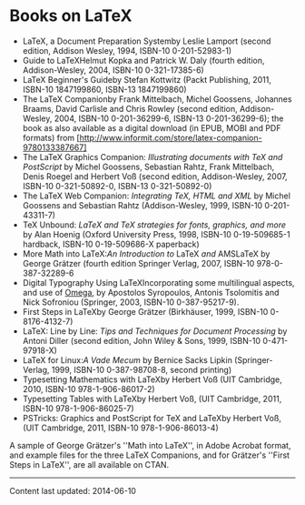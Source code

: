 # Books on LaTeX






- LaTeX, a Document Preparation Systemby Leslie Lamport
  (second edition, Addison Wesley, 1994, ISBN-10 0-201-52983-1)
- Guide to LaTeXHelmut Kopka and Patrick W.&nbsp;Daly (fourth
  edition, Addison-Wesley, 2004, ISBN-10 0-321-17385-6)
- LaTeX Beginner's Guideby Stefan Kottwitz (Packt Publishing,
  2011, ISBN-10 1847199860, ISBN-13 1847199860)
- The LaTeX Companionby Frank Mittelbach, Michel Goossens,
  Johannes Braams, David Carlisle and Chris Rowley (second edition,
  Addison-Wesley, 2004, ISBN-10 0-201-36299-6, ISBN-13 0-201-36299-6); the
  book as also available as a digital download (in EPUB,
  MOBI and PDF formats) from
  [http://www.informit.com/store/latex-companion-9780133387667]
- The LaTeX Graphics Companion:
  _Illustrating documents with TeX and PostScript_ by Michel
  Goossens, Sebastian Rahtz, Frank Mittelbach, Denis Roegel and
  Herbert Vo&szlig; (second edition, Addison-Wesley, 2007,
  ISBN-10 0-321-50892-0, ISBN-13 0-321-50892-0)
- The LaTeX Web Companion:
  _Integrating TeX, HTML and XML_ by Michel
  Goossens and Sebastian Rahtz (Addison-Wesley, 1999, ISBN-10 0-201-43311-7)
- TeX Unbound:
  _LaTeX and TeX strategies for fonts, graphics, and more_
  by Alan Hoenig (Oxford University Press, 1998, ISBN-10 0-19-509685-1
  hardback, ISBN-10 0-19-509686-X paperback)
- More Math into LaTeX:_An Introduction to_ LaTeX
  _and_ AMSLaTeX by George Gr&auml;tzer (fourth edition Springer Verlag,
  2007, ISBN-10 978-0-387-32289-6
- Digital Typography Using LaTeXIncorporating some
  multilingual aspects, and use of [Omega](FAQ-omegaleph.md), by
  Apostolos Syropoulos, Antonis Tsolomitis and Nick Sofroniou
  (Springer, 2003, ISBN-10 0-387-95217-9).
- First Steps in LaTeXby George Gr&auml;tzer (Birkh&auml;user, 1999,
  ISBN-10 0-8176-4132-7) 
- LaTeX: Line by Line:
  _Tips and Techniques for Document Processing_
  by Antoni Diller (second edition, John Wiley & Sons,
  1999, ISBN-10 0-471-97918-X)
- LaTeX for Linux:_A Vade Mecum_
  by Bernice Sacks Lipkin (Springer-Verlag, 1999,
  ISBN-10 0-387-98708-8, second printing)
- Typesetting Mathematics with LaTeXby Herbert Vo&szlig; (UIT
  Cambridge, 2010, ISBN-10 978-1-906-86017-2)
- Typesetting Tables with LaTeXby Herbert Vo&szlig;, (UIT
  Cambridge, 2011, ISBN-10 978-1-906-86025-7)
- PSTricks: Graphics and PostScript for TeX and LaTeXby
  Herbert Vo&szlig;, (UIT Cambridge, 2011, ISBN-10 978-1-906-86013-4)


A sample of George Gr&auml;tzer's ''Math into LaTeX'', in Adobe
Acrobat format, and example files
for the three LaTeX Companions, and for
Gr&auml;tzer's ''First Steps in LaTeX'', are all available on
CTAN.



----
Content last updated: 2014-06-10

